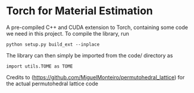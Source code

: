 # Torch for Material Estimation

A pre-compiled C++ and CUDA extension to Torch, containing some code we need in this project.
To compile the library, run

    python setup.py build_ext --inplace

The library can then simply be imported from the code/ directory as

    import utils.TOME as TOME

Credits to (https://github.com/MiguelMonteiro/permutohedral_lattice) for the actual permutohedral lattice code
